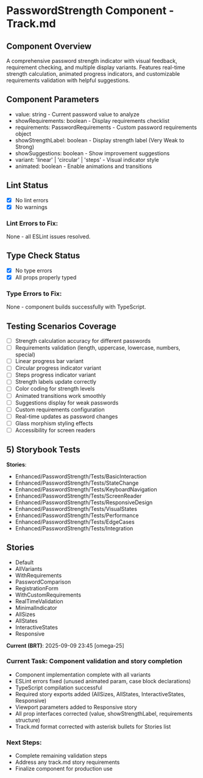 # PasswordStrength Component - Track.md

## Component Overview

A comprehensive password strength indicator with visual feedback, requirement checking, and multiple display variants. Features real-time strength calculation, animated progress indicators, and customizable requirements validation with helpful suggestions.

## Component Parameters

- value: string - Current password value to analyze
- showRequirements: boolean - Display requirements checklist
- requirements: PasswordRequirements - Custom password requirements object
- showStrengthLabel: boolean - Display strength label (Very Weak to Strong)
- showSuggestions: boolean - Show improvement suggestions
- variant: 'linear' | 'circular' | 'steps' - Visual indicator style
- animated: boolean - Enable animations and transitions

## Lint Status

- [x] No lint errors
- [x] No warnings

### Lint Errors to Fix:

None - all ESLint issues resolved.

## Type Check Status

- [x] No type errors
- [x] All props properly typed

### Type Errors to Fix:

None - component builds successfully with TypeScript.

## Testing Scenarios Coverage

- [ ] Strength calculation accuracy for different passwords
- [ ] Requirements validation (length, uppercase, lowercase, numbers, special)
- [ ] Linear progress bar variant
- [ ] Circular progress indicator variant
- [ ] Steps progress indicator variant
- [ ] Strength labels update correctly
- [ ] Color coding for strength levels
- [ ] Animated transitions work smoothly
- [ ] Suggestions display for weak passwords
- [ ] Custom requirements configuration
- [ ] Real-time updates as password changes
- [ ] Glass morphism styling effects
- [ ] Accessibility for screen readers

## 5) Storybook Tests

**Stories**:

- Enhanced/PasswordStrength/Tests/BasicInteraction
- Enhanced/PasswordStrength/Tests/StateChange
- Enhanced/PasswordStrength/Tests/KeyboardNavigation
- Enhanced/PasswordStrength/Tests/ScreenReader
- Enhanced/PasswordStrength/Tests/ResponsiveDesign
- Enhanced/PasswordStrength/Tests/VisualStates
- Enhanced/PasswordStrength/Tests/Performance
- Enhanced/PasswordStrength/Tests/EdgeCases
- Enhanced/PasswordStrength/Tests/Integration

## **Stories**

- Default
- AllVariants
- WithRequirements
- PasswordComparison
- RegistrationForm
- WithCustomRequirements
- RealTimeValidation
- MinimalIndicator
- AllSizes
- AllStates
- InteractiveStates
- Responsive

**Current (BRT)**: 2025-09-09 23:45 [omega-25]

### Current Task: Component validation and story completion

- Component implementation complete with all variants
- ESLint errors fixed (unused animated param, case block declarations)
- TypeScript compilation successful
- Required story exports added (AllSizes, AllStates, InteractiveStates, Responsive)
- Viewport parameters added to Responsive story
- All prop interfaces corrected (value, showStrengthLabel, requirements structure)
- Track.md format corrected with asterisk bullets for Stories list

### Next Steps:

- Complete remaining validation steps
- Address any track.md story requirements
- Finalize component for production use
